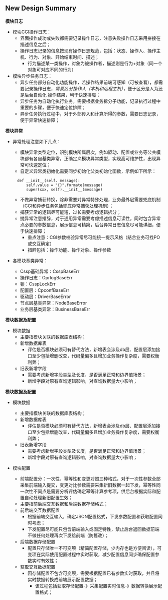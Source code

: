 ## New Design Summary

**模块日志**
- 模块CGI操作日志：
  - 界面操作成功或失败都需要记录操作日志，注意失败操作日志采用拼接在描述信息之后；
  - 操作日志记录的信息按现有操作日志规范，包括：状态、操作人、操作主机、行为、对象、开始结束时间、描述；
    - 行为描述某一类操作，对象为被操作者，描述则是行为+对象（同一个对象可对应不同的行为）
- 模块异步任务日志：
  - 异步任务部分自动化功能操作，若操作结果前端可感知（可被查看），都需要记录操作日志，*需要区分操作人（本机和远程主机）*，便于区分是人为还是后台自动化
  操作结果，利于快速排障；
  - 异步任务为自动化执行业务，需要根据业务拆分子功能，记录执行过程中重要的步骤，便于快速定位排障；
  - 异步任务执行过程中，对于外部传入和计算所得的参数，需要日志记录，便于异常快速排障；

**模块异常**
- 异常处理注意如下几点：
  - 模块异常类型定位，识别模块所属层次，例如驱动、配置或业务等公共模块都有各自基类异常，正确定义模块异常类型，实现高可维护性，出现异常可快速定位；
  - 自定义异常类初始化需要同步初始化父类初始化函数，示例如下所示：
  ```
    def __init__(self. message):
        self.value = "{}".formate(message)
        super(xxx, self).__init__(message)
  ```
  - 不做异常捕获转换，除非需要对异常特殊处理，业务最外层需要兜底机制（CGI和异步任务包括兜底异常捕获处理机制）；
  - 捕获异常的逻辑尽可能短，过长需要考虑逻辑拆分；
  - 抛异常注意措辞，对于通用异常需要考虑描述信息可读性，同时包含异常点必要的参数信息，展示信息可精简，后台异常日志信息尽可能详细，便于快速排障；
    - 重点注意：CGI参数校验异常尽可能统一提示风格（结合业务可找PO或交互确定）
    - 措辞包括：操作功能、操作对象、操作参数
  
- 各模块基类异常：
  - Cssp基础异常：CsspBaseErr
  - 操作日志：OprlogBaseErr
  - 锁：CsspLockErr
  - 配置层：CpconfBaseErr
  - 驱动层：DriverBaseError
  - 节点层基类异常：NodeBaseError
  - 业务层基类异常：BusinessBaseErr

**模块数据及配置**
- 模块数据
  - 主要指模块关联的数据库表结构；
  - 新增数据库表
    - 评估是否模块必须可有替代方法，新增表会涉及db层、配置层添加接口至少包括增删改查，代码量偏多且增加业务操作复杂度，需要权衡利弊；
  - 旧表新增字段
	  - 需要考虑新增字段类型及长度，是否满足正常和边界值场景；
	  - 新增字段对原有查询逻辑影响，对查询数据量大小影响；

**模块数据及配置**
- 模块数据
  - 主要指模块关联的数据库表结构；
  - 新增数据库表
    - 评估是否模块必须可有替代方法，新增表会涉及db层、配置层添加接口至少包括增删改查，代码量偏多且增加业务操作复杂度，需要权衡利弊；
  - 旧表新增字段
	- 需要考虑新增字段类型及长度，是否满足正常和边界值场景；
	- 新增字段对原有查询逻辑影响，对查询数据量大小影响；

- 模块配置
  - 前端配置分：一次性、幂等性和变更对照三种格式，对于一次性参数全部采集前端输入提交，变更对比参数需要采集新旧数据一起下发，幂等性同一次性不同点是需要分析评估确定幂等计算参考项，供后台根据实际和配置自动处理新旧配置生效；
  - 主要指前后端交互数据和后端数据存储格式；
  - 前后端交互数据配置
	  - 根据前端交互输入，确定JSON配置格式，下发参数配置和获取配置同时考虑；
	  - 下发配置尽可能只包含前端输入或固定特性，禁止后台返回数据前端不做任何处理再次下发给前端（防篡改）；
  - 后端数据存储配置
	  - 配置只存储唯一不可变项（精简配置存储，少内存也是方便阅读），可变项在实际使用配置过程中实时获取，减少配置信息同步确保配置参数实时有效性；
  - 获取交互数据配置
	  - 因存储配置不包含可变项，需要根据配置已有参数实时获取，并且将实时数据转换成前端展示配置数据；
		- 该过程包括获取存储配置-》采集配置实时信息-》数据转换展示配置格式；
  
